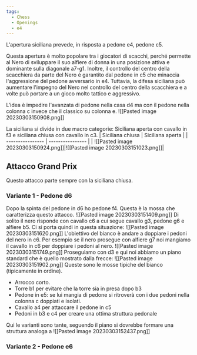 ```yaml
---
tags:
  - Chess
  - Openings
  - e4
---
```



L'apertura siciliana prevede, in risposta a pedone e4, pedone c5.

Questa apertura è molto popolare tra i giocatori di scacchi, perché permette al Nero di sviluppare il suo alfiere di donna in una posizione attiva e dominante sulla diagonale a7-g1.
Inoltre, il controllo del centro della scacchiera da parte del Nero è garantito dal pedone in c5 che minaccia l'aggressione del pedone avversario in e4.
Tuttavia, la difesa siciliana può aumentare l'impegno del Nero nel controllo del centro della scacchiera e a volte può portare a un gioco molto tattico e aggressivo.

L'idea è impedire l'avanzata di pedone nella casa d4 ma con il pedone nella colonna c invece che il classico su colonna e.
![[Pasted image 20230303150908.png]]

La siciliana si divide in due macro categorie: Siciliana aperta con cavallo in f3 e siciliana chiusa con cavallo in c3.
| Siciliana chiusa | Siciliana aperta |
| ---------------- | ---------------- |
| ![[Pasted image 20230303150924.png]]|![[Pasted image 20230303151023.png]]|

## Attacco Grand Prix

Questo attacco parte sempre con la siciliana chiusa.

### Variante 1 - Pedone d6

Dopo la spinta del pedone in d6 ho pedone f4.
Questa è la mossa che caratterizza questo attacco.
![[Pasted image 20230303151409.png]]
Di solito il nero risponde con cavallo c6 a cui segue cavallo g3, pedone g6 e alfiere b5.
Ci si porta quindi in questa situazione:
![[Pasted image 20230303151620.png]]
L'obiettivo del bianco è andare a doppiare i pedoni del nero in c6.
Per esempio se il nero prosegue con alfiere g7 noi mangiamo il cavallo in c6 per doppiare i pedoni al nero.
![[Pasted image 20230303151749.png]]
Proseguiamo con d3 e qui noi abbiamo un piano standard che è quello mostrato dalla frecce:
![[Pasted image 20230303151902.png]]
Queste sono le mosse tipiche del bianco (tipicamente in ordine).
* Arrocco corto.
* Torre b1 per evitare che la torre sia in presa dopo b3
* Pedone in e5: se lui mangia di pedone si ritroverà con i due pedoni nella colonna c doppiati e isolati.
* Cavallo a4 per attaccare il pedone in c5
* Pedoni in b3 e c4 per creare una ottima struttura pedonale

Qui le varianti sono tante, seguendo il piano si dovrebbe formare una struttura analoga a
![[Pasted image 20230303152437.png]]

### Variante 2 - Pedone e6
